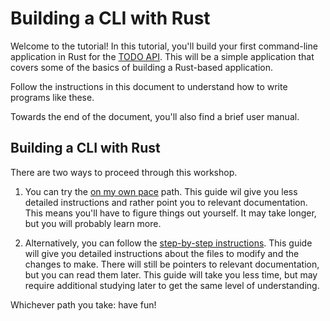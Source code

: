 # Building a CLI with Rust

Welcome to the tutorial! In this tutorial, you'll build your first command-line application in Rust for the [TODO API](../rest-api). 
This will be a simple application that covers some of the basics of building a Rust-based application.

Follow the instructions in this document to understand how to write programs like these.

Towards the end of the document, you'll also find a brief user manual.

## Building a CLI with Rust
There are two ways to proceed through this workshop.

1. You can try the [on my own pace](./on-my-own-1.md) path.
This guide wil give you less detailed instructions and rather point you to relevant documentation.
This means you'll have to figure things out yourself.
It may take longer, but you will probably learn more.

2. Alternatively, you can follow the [step-by-step instructions](./step-by-step-1.md).
This guide will give you detailed instructions about the files to modify and the changes to make.
There will still be pointers to relevant documentation, but you can read them later.
This guide will take you less time, but may require additional studying later to get the same level of understanding.

Whichever path you take: have fun!
